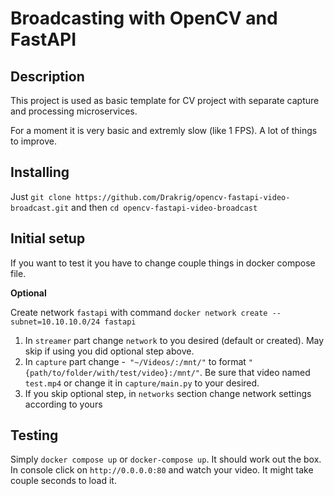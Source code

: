 # Broadcasting with OpenCV and FastAPI
## Description

This project is used as basic template for CV project with separate capture and processing microservices.

For a moment it is very basic and extremly slow (like 1 FPS). A lot of things to improve.

## Installing

Just `git clone https://github.com/Drakrig/opencv-fastapi-video-broadcast.git` and then `cd opencv-fastapi-video-broadcast`

## Initial setup

If you want to test it you have to change couple things in docker compose file.

**Optional**

Create network `fastapi` with command `docker network create --subnet=10.10.10.0/24 fastapi`

1. In `streamer` part change `network` to you desired (default or created). May skip if using you did optional step above.
2. In `capture` part change -` "~/Videos/:/mnt/"` to format `"{path/to/folder/with/test/video}:/mnt/"`. Be sure that video named `test.mp4` or change it in `capture/main.py` to your desired.
3. If you skip optional step, in `networks` section change network settings according to yours

## Testing

Simply `docker compose up` or `docker-compose up`. It should work out the box. In console click on `http://0.0.0.0:80` and watch your video. It might take couple seconds to load it.
